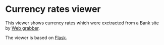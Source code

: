 # Currency rates viewer

This viewer shows currency rates which were exctracted from a Bank site
by [Web grabber](https://github.com/taras-z/web-grabber).

The viewer is based on [Flask](https://flask.palletsprojects.com/).
